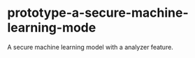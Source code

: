 # prototype-a-secure-machine-learning-mode
A secure machine learning model with a analyzer feature.
